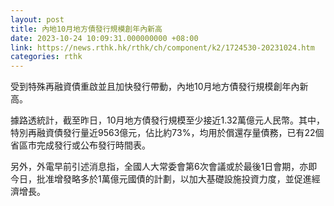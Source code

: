 ```yaml
---
layout: post
title: 內地10月地方債發行規模創年內新高
date: 2023-10-24 10:09:31.000000000 +08:00
link: https://news.rthk.hk/rthk/ch/component/k2/1724530-20231024.htm
categories: rthk
---
```


受到特殊再融資債重啟並且加快發行帶動，內地10月地方債發行規模創年內新高。

據路透統計，截至昨日，10月地方債發行規模至少接近1.32萬億元人民幣。其中，特別再融資債發行量近9563億元，佔比約73%，均用於償還存量債務，已有22個省區市完成發行或公布發行時間表。

另外，外電早前引述消息指，全國人大常委會第6次會議或於最後1日會期，亦即今日，批准增發略多於1萬億元國債的計劃，以加大基礎設施投資力度，並促進經濟增長。
